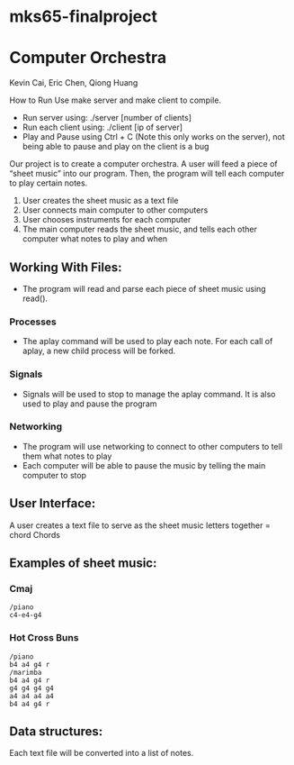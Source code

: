 # mks65-finalproject
# Computer Orchestra

Kevin Cai, Eric Chen, Qiong Huang

How to Run
Use make server and make client to compile.
- Run server using:
./server [number of clients]
- Run each client using:
./client [ip of server]
- Play and Pause using Ctrl + C (Note this only works on the server), not being able to pause and play on the client is a bug

Our project is to create a computer orchestra. A user will feed a piece of “sheet music” into our program. Then, the program will tell each computer to play certain notes. 

1. User creates the sheet music as a text file
2. User connects main computer to other computers
3. User chooses instruments for each computer
4. The main computer reads the sheet music, and tells each other computer what notes to play and when 

## Working With Files:
- The program will read and parse each piece of sheet music using read().  
### Processes
- The aplay command will be used to play each note. For each call of aplay, a new child process will be forked. 
### Signals
- Signals will be used to stop to manage the aplay command. It is also used to play and pause the program
### Networking
- The program will use networking to connect to other computers to tell them what notes to play
- Each computer will be able to pause the music by telling the main computer to stop

## User Interface:
A user creates a text file to serve as the sheet music
letters together = chord
Chords

## Examples of sheet music: 
### Cmaj
```
/piano
c4-e4-g4
```

### Hot Cross Buns
```
/piano
b4 a4 g4 r
/marimba
b4 a4 g4 r
g4 g4 g4 g4 
a4 a4 a4 a4
b4 a4 g4 r
```

## Data structures:
Each text file will be converted into a list of notes. 
